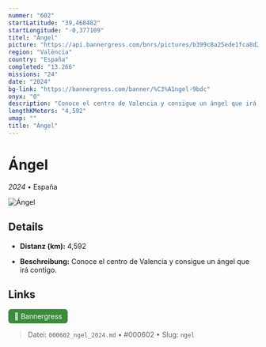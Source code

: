 ```yaml
---
nummer: "602"
startLatitude: "39,468482"
startLongitude: "-0,377109"
titel: "Ángel"
picture: "https://api.bannergress.com/bnrs/pictures/b399c8a25ede1fca8d231cb7095ebcba"
region: "València"
country: "España"
completed: "13.266"
missions: "24"
date: "2024"
bg-link: "https://bannergress.com/banner/%C3%A1ngel-9bdc"
onyx: "0"
description: "Conoce el centro de Valencia y consigue un ángel que irá contigo."
lengthKMeters: "4,592"
umap: ""
title: "Ángel"
---
```

# Ángel

*2024* • España

![Ángel](https://api.bannergress.com/bnrs/pictures/b399c8a25ede1fca8d231cb7095ebcba)

## Details
- **Distanz (km):** 4,592



- **Beschreibung:** Conoce el centro de Valencia y consigue un ángel que irá contigo.


## Links
<div style="margin-top: 0.5em;">
<a href="https://bannergress.com/banner/%C3%A1ngel-9bdc" target="_blank" style="display:inline-block;margin-right:8px;padding:6px 12px;background-color:#3c8b3c;color:white;text-decoration:none;border-radius:6px;">🔗 Bannergress</a>

</div>


> Datei: `000602_ngel_2024.md` • #000602 • Slug: `ngel`
